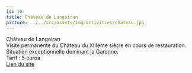 ```yaml
---
id: 10
title: Château de Langoiran
picture: ../../src/assets/img/activities/chateau.jpg
---
```

Château de Langoiran  
Visite permanente du Château du XIIIème siècle en cours de restauration. Situation exceptionnelle dominant la Garonne.  
Tarif : 5 euros  
[Lien du site](https://www.chateaudelangoiran.com)
